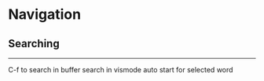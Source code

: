 
# Navigation


## Searching
---
C-f to search in buffer
search in vismode auto start for selected word



